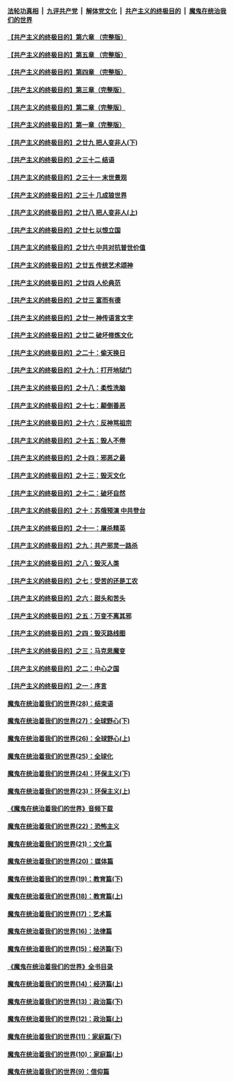 ####  [法轮功真相](../../../../basic/blob/master/README.md?t=08261100) &nbsp;|&nbsp; [九评共产党](../../../../9ping.md/blob/master/README.md?t=08261100) &nbsp;|&nbsp; [解体党文化](../../../../jtdwh.md/blob/master/README.md?t=08261100)  &nbsp;|&nbsp; [共产主义的终极目的](../../../../gczydzjmd.md/blob/master/README.md?t=08261100) &nbsp;|&nbsp; [魔鬼在统治我们的世界](../../../../mgztzwmdsj.md/blob/master/README.md?t=08261100) 

#### [【共产主义的终极目的】第六章 （完整版）](../pages/nsc422/n11428913.md?t=08261100) 

#### [【共产主义的终极目的】第五章 （完整版）](../pages/nsc422/n11428912.md?t=08261100) 

#### [【共产主义的终极目的】第四章 （完整版）](../pages/nsc422/n11428907.md?t=08261100) 

#### [【共产主义的终极目的】第三章（完整版）](../pages/nsc422/n11428848.md?t=08261100) 

#### [【共产主义的终极目的】第二章（完整版）](../pages/nsc422/n11428831.md?t=08261100) 

#### [【共产主义的终极目的】第一章（完整版）](../pages/nsc422/n11417651.md?t=08261100) 

#### [【共产主义的终极目的】之廿九 把人变非人(下)](../pages/nsc422/n11344140.md?t=08261100) 

#### [【共产主义的终极目的】之三十二 结语](../pages/nsc422/n11360535.md?t=08261100) 

#### [【共产主义的终极目的】之三十一 末世景观](../pages/nsc422/n11351129.md?t=08261100) 

#### [【共产主义的终极目的】之三十 几成狼世界](../pages/nsc422/n11348280.md?t=08261100) 

#### [【共产主义的终极目的】之廿八 把人变非人(上)](../pages/nsc422/n11340492.md?t=08261100) 

#### [【共产主义的终极目的】之廿七 以恨立国](../pages/nsc422/n11336944.md?t=08261100) 

#### [【共产主义的终极目的】之廿六 中共对抗普世价值](../pages/nsc422/n11324785.md?t=08261100) 

#### [【共产主义的终极目的】之廿五 传统艺术颂神](../pages/nsc422/n11296396.md?t=08261100) 

#### [【共产主义的终极目的】之廿四 人伦典范](../pages/nsc422/n11296397.md?t=08261100) 

#### [【共产主义的终极目的】之廿三 富而有德](../pages/nsc422/n11283598.md?t=08261100) 

#### [【共产主义的终极目的】之廿一 神传语言文字](../pages/nsc422/n11263265.md?t=08261100) 

#### [【共产主义的终极目的】之廿二 破坏修炼文化](../pages/nsc422/n11245728.md?t=08261100) 

#### [【共产主义的终极目的】之二十：偷天换日](../pages/nsc422/n11238846.md?t=08261100) 

#### [【共产主义的终极目的】之十九：打开地狱门](../pages/nsc422/n11206376.md?t=08261100) 

#### [【共产主义的终极目的】之十八：柔性洗脑](../pages/nsc422/n11199994.md?t=08261100) 

#### [【共产主义的终极目的】之十七：颠倒善恶](../pages/nsc422/n11179782.md?t=08261100) 

#### [【共产主义的终极目的】之十六：反神骂祖宗](../pages/nsc422/n11166798.md?t=08261100) 

#### [【共产主义的终极目的】之十五：毁人不倦](../pages/nsc422/n11166792.md?t=08261100) 

#### [【共产主义的终极目的】之十四：邪恶之最](../pages/nsc422/n11150249.md?t=08261100) 

#### [【共产主义的终极目的】之十三：毁灭文化](../pages/nsc422/n11135227.md?t=08261100) 

#### [【共产主义的终极目的】之十二：破坏自然](../pages/nsc422/n11135214.md?t=08261100) 

#### [【共产主义的终极目的】之十：苏俄预演 中共登台](../pages/nsc422/n11118424.md?t=08261100) 

#### [【共产主义的终极目的】之十一：屠杀精英](../pages/nsc422/n11118442.md?t=08261100) 

#### [【共产主义的终极目的】之九：共产邪灵一路杀](../pages/nsc422/n11114139.md?t=08261100) 

#### [【共产主义的终极目的】之八：毁灭人类](../pages/nsc422/n11108503.md?t=08261100) 

#### [【共产主义的终极目的】之七：受苦的还是工农](../pages/nsc422/n11101809.md?t=08261100) 

#### [【共产主义的终极目的】之六：甜头和苦头](../pages/nsc422/n11096971.md?t=08261100) 

#### [【共产主义的终极目的】之五：万变不离其邪](../pages/nsc422/n11091285.md?t=08261100) 

#### [【共产主义的终极目的】之四：毁灭路线图](../pages/nsc422/n11086284.md?t=08261100) 

#### [【共产主义的终极目的】之三：马克思魔变](../pages/nsc422/n11061941.md?t=08261100) 

#### [【共产主义的终极目的】之二：中心之国](../pages/nsc422/n11047728.md?t=08261100) 

#### [【共产主义的终极目的】之一：序言](../pages/nsc422/n11086077.md?t=08261100) 

#### [魔鬼在统治着我们的世界(28)：结束语](../pages/nsc422/n10936246.md?t=08261100) 

#### [魔鬼在统治着我们的世界(27)：全球野心(下)](../pages/nsc422/n10928319.md?t=08261100) 

#### [魔鬼在统治着我们的世界(26)：全球野心(上)](../pages/nsc422/n10900318.md?t=08261100) 

#### [魔鬼在统治着我们的世界(25)：全球化](../pages/nsc422/n10788205.md?t=08261100) 

#### [魔鬼在统治着我们的世界(24)：环保主义(下)](../pages/nsc422/n10695307.md?t=08261100) 

#### [魔鬼在统治着我们的世界(23)：环保主义(上)](../pages/nsc422/n10688613.md?t=08261100) 

#### [《魔鬼在统治着我们的世界》音频下载](../pages/nsc422/n10635553.md?t=08261100) 

#### [魔鬼在统治着我们的世界(22)：恐怖主义](../pages/nsc422/n10614727.md?t=08261100) 

#### [魔鬼在统治着我们的世界(21)：文化篇](../pages/nsc422/n10597706.md?t=08261100) 

#### [魔鬼在统治着我们的世界(20)：媒体篇](../pages/nsc422/n10586579.md?t=08261100) 

#### [魔鬼在统治着我们的世界(19)：教育篇(下)](../pages/nsc422/n10564808.md?t=08261100) 

#### [魔鬼在统治着我们的世界(18)：教育篇(上)](../pages/nsc422/n10526970.md?t=08261100) 

#### [魔鬼在统治着我们的世界(17)：艺术篇](../pages/nsc422/n10499093.md?t=08261100) 

#### [魔鬼在统治着我们的世界(16)：法律篇](../pages/nsc422/n10485969.md?t=08261100) 

#### [魔鬼在统治着我们的世界(15)：经济篇(下)](../pages/nsc422/n10469975.md?t=08261100) 

#### [《魔鬼在统治着我们的世界》全书目录](../pages/nsc422/n10464261.md?t=08261100) 

#### [魔鬼在统治着我们的世界(14)：经济篇(上)](../pages/nsc422/n10457370.md?t=08261100) 

#### [魔鬼在统治着我们的世界(13)：政治篇(下)](../pages/nsc422/n10448270.md?t=08261100) 

#### [魔鬼在统治着我们的世界(12)：政治篇(上)](../pages/nsc422/n10444576.md?t=08261100) 

#### [魔鬼在统治着我们的世界(11)：家庭篇(下)](../pages/nsc422/n10440961.md?t=08261100) 

#### [魔鬼在统治着我们的世界(10)：家庭篇(上)](../pages/nsc422/n10435448.md?t=08261100) 

#### [魔鬼在统治着我们的世界(9)：信仰篇](../pages/nsc422/n10432159.md?t=08261100) 

